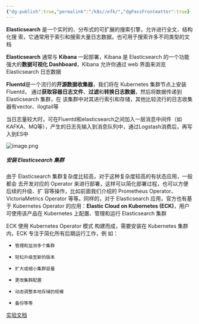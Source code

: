 ```yaml
---
{"dg-publish":true,"permalink":"/k8s//efk/","dgPassFrontmatter":true}
---
```


**Elasticsearch** 是⼀个实时的、分布式的可扩展的搜索引擎，允许进⾏全⽂、结构化搜 索，它通常⽤于索引和搜索⼤量⽇志数据，也可⽤于搜索许多不同类型的⽂档

**Elasticsearch** 通常与 **Kibana** ⼀起部署，Kibana 是 Elasticsearch 的⼀个功能强⼤的**数据可视化 Dashboard**，Kibana 允许你通过 web 界⾯来浏览 Elasticsearch ⽇志数据

**Fluentd**是⼀个流⾏的**开源数据收集器**，我们将在 Kubernetes 集群节点上安装 Fluentd， 通过**获取容器⽇志⽂件**、**过滤**和**转换⽇志数据**，然后将数据传递到 Elasticsearch 集群，在 该集群中对其进⾏索引和存储，其他比较流行的日志收集器有vector、ilogtail等

当日志量较大时，可在Fluentd和elasticsearch之间加入一层消息中间件（如KAFKA、MQ等），产生的日志先输入到消息队列中，通过Logstash消费后，再写入到ES中

![image.png](https://dennis-02.oss-cn-shenzhen.aliyuncs.com/img/20230807142247.png)
##### 安装 Elasticsearch 集群
由于 Elasticsearch 集群复杂度⽐较⾼，对于这种复杂度较⾼的有状态应⽤，⼀般都会 去开发对应的 Operator 来进⾏部署，这样可以简化部署过程，也可以⽅便后续的升级、扩 容等操作，⽐如前⾯我们介绍的 Prometheus Operator、VictoriaMetrics Operator 等等。同样的，对于 Elasticsearch 应⽤，官⽅也有基于 Kubernetes Operator 的应⽤：**Elastic Cloud on Kubernetes (ECK)**，⽤户可使⽤该产品在 Kubernetes 上配置、管理和运⾏ Elasticsearch 集群

ECK 使⽤ Kubernetes Operator 模式 构建⽽成，需要安装在 Kubernetes 集群内，ECK 专注于简化所有后期运⾏⼯作，例 如：
+     管理和监测多个集群 
+     轻松升级⾄新的版本 
+     扩⼤或缩⼩集群容量 
+     更改集群配置 
+     动态调整本地存储的规模 
+     备份等等



[实验文档](https://github.com/wjunlove123/k8slearing/tree/main/log/efk)
